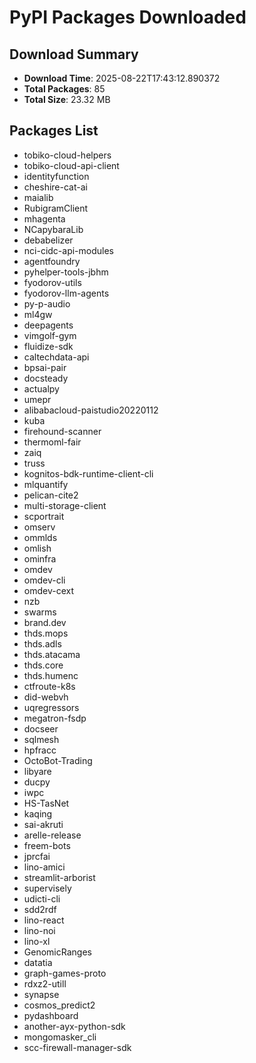 # PyPI Packages Downloaded

## Download Summary
- **Download Time**: 2025-08-22T17:43:12.890372
- **Total Packages**: 85
- **Total Size**: 23.32 MB

## Packages List
- tobiko-cloud-helpers
- tobiko-cloud-api-client
- identityfunction
- cheshire-cat-ai
- maialib
- RubigramClient
- mhagenta
- NCapybaraLib
- debabelizer
- nci-cidc-api-modules
- agentfoundry
- pyhelper-tools-jbhm
- fyodorov-utils
- fyodorov-llm-agents
- py-p-audio
- ml4gw
- deepagents
- vimgolf-gym
- fluidize-sdk
- caltechdata-api
- bpsai-pair
- docsteady
- actualpy
- umepr
- alibabacloud-paistudio20220112
- kuba
- firehound-scanner
- thermoml-fair
- zaiq
- truss
- kognitos-bdk-runtime-client-cli
- mlquantify
- pelican-cite2
- multi-storage-client
- scportrait
- omserv
- ommlds
- omlish
- ominfra
- omdev
- omdev-cli
- omdev-cext
- nzb
- swarms
- brand.dev
- thds.mops
- thds.adls
- thds.atacama
- thds.core
- thds.humenc
- ctfroute-k8s
- did-webvh
- uqregressors
- megatron-fsdp
- docseer
- sqlmesh
- hpfracc
- OctoBot-Trading
- libyare
- ducpy
- iwpc
- HS-TasNet
- kaqing
- sai-akruti
- arelle-release
- freem-bots
- jprcfai
- lino-amici
- streamlit-arborist
- supervisely
- udicti-cli
- sdd2rdf
- lino-react
- lino-noi
- lino-xl
- GenomicRanges
- datatia
- graph-games-proto
- rdxz2-utill
- synapse
- cosmos_predict2
- pydashboard
- another-ayx-python-sdk
- mongomasker_cli
- scc-firewall-manager-sdk
